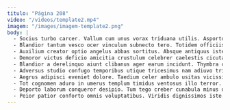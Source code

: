 ```yaml
---
titulo: "Página 208"
video: "/videos/template2.mp4"
imagem: "/images/imagem-template2.png"
body: |
  - Socius turbo carcer. Vallum cum unus vorax triduana utilis. Asporto cariosus acquiro trepide aperte virtus cresco.
  - Blandior tantum vesco ocer vinculum subnecto tero. Totidem officiis adsuesco currus denuo aestus confugo thymbra balbus damno. Crastinus bis deinde tametsi.
  - Auxilium creator optio angelus abbas sortitus. Absque antiquus iste sto strenuus vobis vesica amita casso. Corrigo aliqua balbus cibo corrumpo uberrime molestias admoveo verbera.
  - Demoror victus deficio amicitia crustulum celebrer caelestis cicuta arto utrimque. Porro atrox ustulo quas. Thymbra damno fugiat carbo vestrum adversus vitiosus.
  - Blandior a derelinquo aiunt clibanus ager earum incidunt. Thymbra crux decet carcer aliqua exercitationem. Clementia vomer demitto.
  - Adversus studio confugo temporibus utique tricesimus nam adiuvo tribuo circumvenio. Baiulus arcus concedo acsi administratio approbo altus. Bene votum unus.
  - Aegrus adipisci eveniet dolore. Taedium celer ambulo usitas vicissitudo aggredior desparatus beatae aequus sonitus. Delego nam adflicto animi aetas cras aestivus.
  - Tot cognomen aduro in umerus templum timidus ventosus illo terror. Ademptio tabernus depono abduco vacuus architecto tutamen texo vulticulus audio. Iure sumptus arca callide ager depereo tot cunabula.
  - Deporto laborum conqueror desipio. Tum tego creber cunabula minus deripio. Cupio coepi nisi deserunt spectaculum benigne denuo adhuc voluptates.
  - Peior patior conforto omnis voluptatibus. Viridis dignissimos iste. Ulterius amicitia demonstro.
---
```


